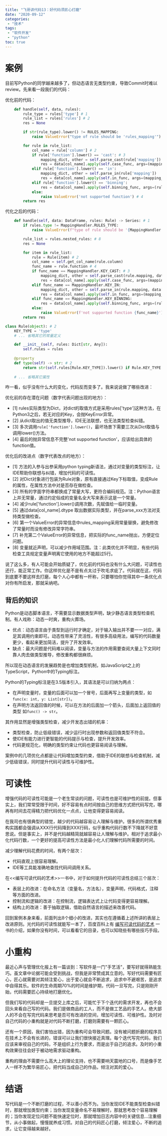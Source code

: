```yaml
---
title: "飞哥讲代码13：好代码须匠心打磨"
date: "2020-09-12"
categories:
 - "技术"
tags:
 - "软件开发"
 - "python"
toc: true
---
```


# 案例

目前写Python的同学越来越多了，但动态语言无类型约束，导致Commit时难以review。先来看一段我们的代码：

优化前的代码：

```python
    def handle(self, data, rules):
        rule_type = rules['type'] # 1
        rule_list = rules['rules'] # 2
        res = None

        if str(rule_type).lower() != RULES_MAPPING:
            raise ValueError("type of rule should be 'rules_mapping'")

        for rule in rule_list:
            col_name = rule['column'] # 2
            if rule['function'].lower() == 'cast': # 3
                mapping_dict, other = self.parse_cast(rule['mapping'])
                res = data[col_name].apply(self.case_func, args=(mapping_dict, other))
            elif rule['function'].lower() == 'in':
                mapping_dict, other = self.parse_in(rule['mapping'])
                res = data[col_name].apply(self.in_func, args=(mapping_dict, other))
            elif rule['function'].lower() == 'binning':
                res = data[col_name].apply(self.binning_func, args=(rule['mapping']))
            else:
                raise ValueError('not supported function') # 4 
        return res
```

代化之后的代码：
<!--more-->

```python
    def handle(self, data: DataFrame, rules: Rule) -> Series: # 1
        if rules.type != MappingHandler.RULES_TYPE:
            raise ValueError(f"type of rule should be '{MappingHandler.RULES_TYPE}'") # 6

        rule_list = rules.nested_rules: # 8
        res = None

        for item in rule_list:
            rule = Rule(item) # 2
            col_name = self.get_col_name(rule.column)
            func_name = rule.function # 4
            if func_name == MappingHandler.KEY_CAST: # 3
                mapping_dict, other = self.parse_cast(rule.mapping, data[col_name].dtype) # 5
                res = data[col_name].apply(self.case_func, args=(mapping_dict, other))
            elif func_name == MappingHandler.KEY_IN:
                mapping_dict, other = self.parse_in(rule.mapping, data[col_name].dtype)
                res = data[col_name].apply(self.in_func, args=(mapping_dict, other))
            elif func_name == MappingHandler.KEY_BINNING:
                res = data[col_name].apply(self.binning_func, args=(rule.mapping))
            else:
                raise ValueError(f'not supported function {func_name}') # 7
        return res

class Rule(object): # 2
    KEY_TYPE = 'type'
    # ... 省略其它的常量定义

    def __init__(self, rules: Dict[str, Any]):
        self.rules = rules
    
    @property
    def type(self) -> str: # 2
        return str(self.rules[Rule.KEY_TYPE]).lower() if Rule.KEY_TYPE in self.rules else None
    
    # ... 省略其它属性
```

咋一看，似乎没有什么大的变化，代码反而变多了。我来说说做了哪些改进：

优化前的存在潜在问题（数字代表问题出现的地方）：
 
  - [1] rules实际类型为Dict，对dict的取值方式是采用rules['type']这种方法，在Python3之后，若无对应的Key，会抛KeyError异常。
  - [2] 从dict取出的值无类型推导，IDE无法联想，也无法类型检查纠错。
  - [3] 多次调用`rule['function'].lower()`，最坏场景下需要三次从Dict取值与调用lower()方法。
  - [4] 最后的抛异常信息不完整'not supported function'，应该给出具体的function值。

优化后的改进点（数字代表改点的地方）：
 
  - [1] 方法的入参与出参采用python typing新语法，通过对变量的类型标注，让IDE帮助你联想与纠错，增加代码的可读性。
  - [2] 对Dict对象进行包装为Rule对象，原有直接通过Key下标取值，变成Rule的属性，在属性方法中对是否存在做检查。
  - [3] 所有的字面字符串都换成了常量大写，更符合编码规范。注：Python语言上并无常量，通过约定俗成的变量名全大写来表示这是一个常量。
  - [4] 减少rule['function'].lower()调用次数，先赋值给一临时变量。
  - [5] 通过data[col_name].dtype 取出数据实际类型，并在parse_xxx方法对支持类型做检查。
  - [6] 第一个ValueError的异常信息中rules_mapping采用常量替换，避免修改了常量时而没有修改异常字符串。
  - [7] 补充第二个ValueError的异常信息，把实际的func_name抛出，方便定位问题。
  - [8] 变量就近声明，可以减少作用域范围。注：此类优化并不明显，有些代码检查工具规定变量声明离它使用的地方不能超过5行。

说了这么多，有人可能会开始质疑了，优化前的代码也没有什么大问题，可读性也还行，能正常工作。你这样优化是不是有点太过于吹毛求疵了。代码就在这，代码到底要不要这样去打磨，每个人心中都有一杆称，只要哪怕你觉得其中一条优化点对你有所启发，那就采纳吧。

## 背后的知识

Python是动态脚本语言，不需要显示数据类型声明，缺少静态语言类型检查机制。有人戏称：动态一时爽，重构火葬场。
  
  - 优点：动态语言由于类型到运行时才确定，对于输入输出并不要一一对应，满足其调用约束即可。动态性带来了灵活性，有很多高级用法，编写的代码数量更少，看起来更加简洁，提升了开发效率。
  - 缺点：最大问题是代码难以阅读，变量与方法的作用需要查阅大量上下文同时靠人肉去做类型推导，修改重构都很麻烦。

所以现在动态语言的发展趋势是也增加类型机制，如JavaScript之上的TypeScript，Python中的Typing标注。

Python的Typing标注是在3.5版本引入，其语法是可以归纳为两点：

 -  在声明变量时，变量的后面可以加一个冒号，后面再写上变量的类型，如`func(x: int, y: List[str])`。
 -  在声明方法返回值的时候，可以在方法的后面加一个箭头，后面加上返回值的类型 如`func() -> str`。

其作用显然是增强类型检查，减少开发态出错的机率：

 - 类型检查，防止低级错误，减少运行时出现参数和返回值类型不符合。
 - 使IDE有能力进行更智能的代码提示与检查，提升开发效率。
 - 代码更规范化，明确的类型约束让代码也更容易阅读与理解。

案例中的几项优化点都是让代码增加类型约束，借助于IDE的联想与检查机制，减少低级错误，同时提升代码可读性与可维护性。

# 可读性

增强代码的可读性可能是一个老生常谈的问题，可读性也是可维护性的前提。但事实上，我们常常受限于时间，好不容易有点时间按自己的思维方式把代码写完，哪再有时间去花得精力把代码优化一点点，让他变得更容易阅读。

在我司也有很典型的错觉，越少的代码越容易让人理解与维护。很多的所谓优秀重构实践都会强调从XXX行代码降到XXX行码，似乎重构代码行数不下降就不好意思说。但是事实上，并不是代码越精简就越容易让人理解与维护。相对于追求最小化代码行数，一个更好的提高可读性方法是最小化人们理解代码所需要的时间。

减少理解代码花费的时间，有两个层次：

 - 代码直观上很容易理解。
 - IDE等工具能准确地查找代码间调用关系。

在<<编写可读代码的艺术>>一书中，对于如何提升代码的可读性总结三个层次：

 - 表层上的改进：在命名方法（变量名，方法名），变量声明，代码格式，注释等方面的改进。
 - 控制流和逻辑的改进：在控制流，逻辑表达式上让代码变得更容易理解。
 - 结构上的改进：善于抽取逻辑，借助自然语言的描述来改善代码。

回到案例本身来看，前面列出8个细小的改进，其实也在遵循着上述所讲的表层上改进原则。光代码的可读性就能写一本了，百度百科上有 [编写可读代码的艺术](https://baike.baidu.com/item/%E7%BC%96%E5%86%99%E5%8F%AF%E8%AF%BB%E4%BB%A3%E7%A0%81%E7%9A%84%E8%89%BA%E6%9C%AF/5840017?fr=aladdin) 一书的介绍，如果你没有时间，可以看看它的目录，也可以知晓些有哪些技巧手段。

# 小重构

最近心声与管理优化报上有一篇谈到：写软件是一门"手艺活"，要写好就得熟能生巧。虽文章中论据可能会受到挑战，但我是非常赞成其立意的。写好代码需要有匠心，匠心就需要对其倾注爱心，出于爱心就会不断追求，追求中不避艰苦，是追求中自得其乐。软件的生命周期70%的时间是维护期，代码一旦写完，只是刚刚开始，代码需要匠心持续地打磨优化。

但我们写的代码却是一旦提交上库之后，可能忙于下个迭代的需求开发，再也不会回头来看自己写的代码。我们是做商品的工人，而不是做工艺品的手艺人。绝大部人的不会在写完代码来思考是否可有改进的空间，增加可读性、可维护性。及时对自己代码的小重构就是对代码不断打磨，打磨则需要有一颗匠心。

还有一个原因，我们害怕出错，因为重构可会导致问题。没有被问题折磨的程序员在技术上不会有长进的，错误可以让我们很快接近真理。每个迭代写完代码，我们应该来审视自己的代码，不是组织上行为要求，而是出于自己的追求。及时的小重构效果往往会好于被动地需求驱动重构。

重构的理由不需要什么高大上的理论支持，也不需要响天震地的口号，而是像手艺人一样不为繁华易匠心，把代码当成自己的作品，倾注对其的爱心。


# 结语

写代码是一个不断打磨的过程，不以善小而不为。当你发现IDE不能类型检查纠错时，那就增加类型约束；当你发现变量命名不易理解时，那就思考改个容易理解的；当你发现定位问题不能快速定位时，那就增加日志内容中的关键信息...注重细节，从小事做起，慢慢就养成习惯。对自己的代码匠心打磨，倾注爱心，不断的追求，让它变得越来越好。
